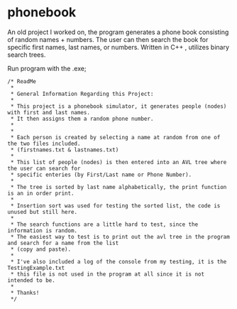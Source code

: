 # phonebook
An old project I worked on, the program generates a phone book consisting of random names + numbers. 
The user can then search the book for specific first names, last names, or numbers. Written in C++ , utilizes binary search trees. 

Run program with the .exe;

	/* ReadMe
	 *
	 * General Information Regarding this Project:
	 *
	 * This project is a phonebook simulator, it generates people (nodes) with first and last names.
	 * It then assigns them a random phone number.
	 *
	 * 
	 * Each person is created by selecting a name at random from one of the two files included.
	 * (firstnames.txt & lastnames.txt)
	 *
	 * This list of people (nodes) is then entered into an AVL tree where the user can search for
	 * specific enteries (by First/Last name or Phone Number).
	 *
	 * The tree is sorted by last name alphabetically, the print function is an in order print.
	 *
	 * Insertion sort was used for testing the sorted list, the code is unused but still here.
	 *
	 * The search functions are a little hard to test, since the information is random.
	 * The easiest way to test is to print out the avl tree in the program and search for a name from the list
	 * (copy and paste).
	 *
	 * I've also included a log of the console from my testing, it is the TestingExample.txt
	 * this file is not used in the program at all since it is not intended to be.
	 *
	 * Thanks!
	 */